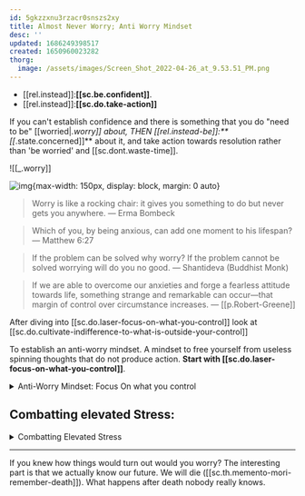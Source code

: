 ```yaml
---
id: 5gkzzxnu3rzacr0snszs2xy
title: Almost Never Worry; Anti Worry Mindset
desc: ''
updated: 1686249398517
created: 1650960023282
thorg:
  image: /assets/images/Screen_Shot_2022-04-26_at_9.53.51_PM.png
---
```



- [[rel.instead]]:**[[sc.be.confident]]**. 
- [[rel.instead]]:**[[sc.do.take-action]]**

If you can't establish confidence and there is something that you do "need to be" [[worried|_.worry]] about, THEN [[rel.instead-be]]:**[[_.state.concerned]]** about it, and take action towards resolution rather than 'be worried' and [[sc.dont.waste-time]].


![[_.worry]]


![img](/assets/images/Screen_Shot_2022-04-26_at_9.53.51_PM.png){max-width: 150px, display: block, margin: 0 auto}


> Worry is like a rocking chair: it gives you something to do but never gets you anywhere. — Erma Bombeck

> Which of you, by being anxious, can add one moment to his lifespan? — Matthew 6:27

> If the problem can be solved why worry? If the problem cannot be solved worrying will do you no good.
― Shantideva (Buddhist Monk)

> If we are able to overcome our anxieties and forge a fearless  attitude towards life, something strange and remarkable can occur—that margin of control over circumstance increases. — [[p.Robert-Greene]]

After diving into [[sc.do.laser-focus-on-what-you-control]] look at 
[[sc.do.cultivate-indifference-to-what-is-outside-your-control]]

To establish an anti-worry mindset. A mindset to free yourself from useless spinning thoughts that do not produce action. **Start with [[sc.do.laser-focus-on-what-you-control]]**.

<details>
<summary>Anti-Worry Mindset: Focus On what you control</summary>

![[sc.do.laser-focus-on-what-you-control]]
</details>

## Combatting elevated Stress:
<details>
<summary>Combatting Elevated Stress</summary>

![[_.state.stress.combatting-it]]
</details>

------------------------------------------------------

If you knew how things would turn out would you worry? The interesting part is that we actually know our future. We will die ([[sc.th.memento-mori-remember-death]]). What happens after death nobody really knows. 



